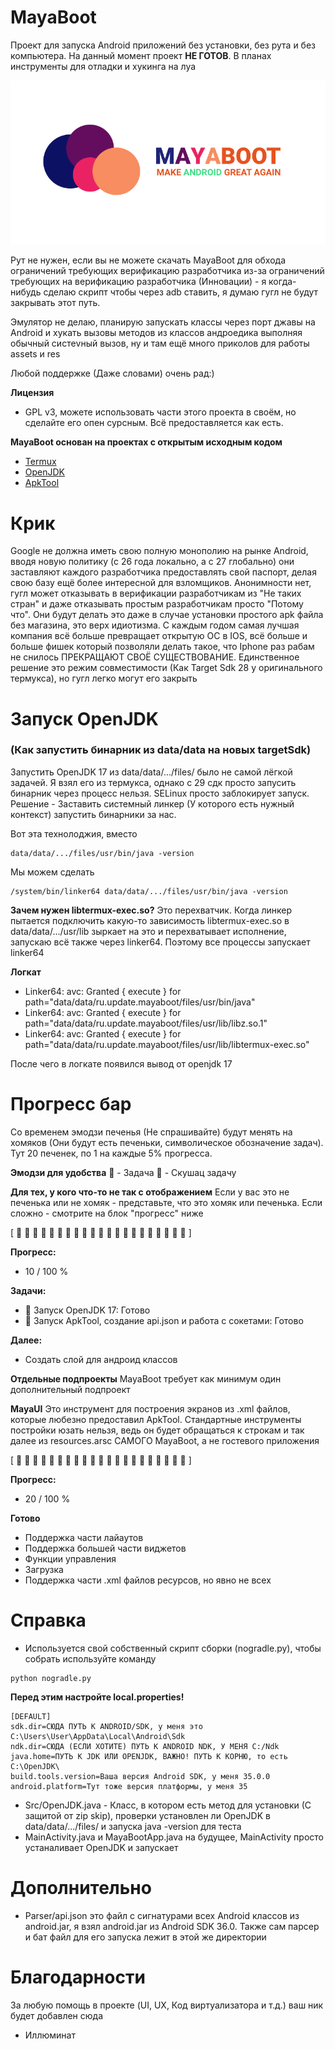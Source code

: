 # MayaBoot
Проект для запуска Android приложений без установки, без рута и без компьютера. На данный момент проект **НЕ ГОТОВ**. В планах инструменты для отладки и хукинга на луа

![MayaBoot Logo](logotype.png)

Рут не нужен, если вы не можете скачать MayaBoot для обхода ограничений требующих верификацию разработчика из-за ограничений требующих на верификацию разработчика (Инновации) - я когда-нибудь сделаю скрипт чтобы через adb ставить, я думаю гугл не будут закрывать этот путь.

Эмулятор не делаю, планирую запускать классы через порт джавы на Android и хукать вызовы методов из классов андроедика выполняя обычный систеvный вызов, ну и там ещё много приколов для работы assets и res

Любой поддержке (Даже словами) очень рад:)

**Лицензия**
- GPL v3, можете использовать части этого проекта в своём, но сделайте его опен сурсным. Всё предоставляется как есть.

**MayaBoot основан на проектах с открытым исходным кодом**
- [Termux](https://github.com/termux-play-store/termux-apps)  
- [OpenJDK](https://github.com/openjdk/jdk)  
- [ApkTool](https://github.com/iBotPeaches/Apktool)

# Крик
Google не должна иметь свою полную монополию на рынке Android, вводя новую политику (с 26 года локально, а с 27 глобально) они заставляют каждого разработчика предоставлять свой паспорт, делая свою базу ещё более интересной для взломщиков. Анонимности нет, гугл может отказывать в верификации разработчикам из "Не таких стран" и даже отказывать простым разработчикам просто "Потому что". Они будут делать это даже в случае установки простого apk файла без магазина, это верх идиотизма. С каждым годом самая лучшая компания всё больше превращает открытую ОС в IOS, всё больше и больше фишек который позволяли делать такое, что Iphone раз рабам не снилось ПРЕКРАЩАЮТ СВОЁ СУЩЕСТВОВАНИЕ. Единственное решение это режим совместимости (Как Target Sdk 28 у оригинального термукса), но гугл легко могут его закрыть

# Запуск OpenJDK
### (Как запустить бинарник из data/data на новых targetSdk)

Запустить OpenJDK 17 из data/data/.../files/ было не самой лёгкой задачей. Я взял его из термукса, однако с 29 сдк просто запусить бинарник через процесс нельзя. SELinux просто заблокирует запуск. Решение - Заставить системный линкер (У которого есть нужный контекст) запустить бинарники за нас.

Вот эта технолоджия, вместо
```
data/data/.../files/usr/bin/java -version
```

Мы можем сделать
```
/system/bin/linker64 data/data/.../files/usr/bin/java -version
```

**Зачем нужен libtermux-exec.so?**
Это перехватчик. Когда линкер пытается подключить какую-то зависимость libtermux-exec.so в data/data/.../usr/lib зыркает на это и перехватывает исполнение, запускаю всё также через linker64. Поэтому все процессы запускает linker64

**Логкат**
- Linker64: avc: Granted { execute } for path="data/data/ru.update.mayaboot/files/usr/bin/java"
- Linker64: avc: Granted { execute } for path="data/data/ru.update.mayaboot/files/usr/lib/libz.so.1"
- Linker64: avc: Granted { execute } for path="data/data/ru.update.mayaboot/files/usr/lib/libtermux-exec.so"

После чего в логкате появился вывод от openjdk 17

# Прогресс бар
Со временем эмодзи печенья (Не спрашивайте) будут менять на хомяков (Они будут есть печеньки, символическое обозначение задач). Тут 20 печенек, по 1 на каждые 5% прогресса.

**Эмодзи для удобства**
🍪 - Задача
🐹 - Скушац задачу

**Для тех, у кого что-то не так с отображением**
Если у вас это не печенька или не хомяк - представьте, что это хомяк или печенька. Если сложно - смотрите на блок "прогресс" ниже

[ 🐹 🐹 🍪 🍪 🍪 🍪 🍪 🍪 🍪 🍪 🍪 🍪 🍪 🍪 🍪 🍪 🍪 🍪 🍪 🍪 🍪 ]

**Прогресс:**
- 10 / 100 %

**Задачи:**
- 🍪 Запуск OpenJDK 17: Готово
- 🍪 Запуск ApkTool, создание api.json и работа с сокетами: Готово

**Далее:**
- Создать слой для андроид классов

**Отдельные подпроекты**
MayaBoot требует как минимум один дополнительный подпроект

**MayaUI**
Это инструмент для построения экранов из .xml файлов, которые любезно предоставил ApkTool. Стандартные инструменты постройки юзать нельзя, ведь он будет обращаться к строкам и так далее из resources.arsc САМОГО
MayaBoot, а не гостевого приложения

[ 🐹 🐹 🐹 🐹 🍪 🍪 🍪 🍪 🍪 🍪 🍪 🍪 🍪 🍪 🍪 🍪 🍪 🍪 🍪 🍪 🍪 ]

**Прогресс:**
- 20 / 100 %

**Готово**
- Поддержка части лайаутов
- Поддержка большей части виджетов
- Функции управления
- Загрузка
- Поддержка части .xml файлов ресурсов, но явно не всех

# Справка
- Используется свой собственный скрипт сборки (nogradle.py), чтобы собрать используйте команду

```
python nogradle.py
```

**Перед этим настройте local.properties!**
```
[DEFAULT]
sdk.dir=СЮДА ПУТЬ К ANDROID/SDK, у меня это C:\Users\User\AppData\Local\Android\Sdk
ndk.dir=СЮДА (ЕСЛИ ХОТИТЕ) ПУТЬ К ANDROID NDK, У МЕНЯ C:/Ndk
java.home=ПУТЬ К JDK ИЛИ OPENJDK, ВАЖНО! ПУТЬ К КОРНЮ, то есть C:\OpenJDK\
build.tools.version=Ваша версия Android SDK, у меня 35.0.0 
android.platform=Тут тоже версия платформы, у меня 35
```

- Src/OpenJDK.java - Класс, в котором есть метод для установки (С защитой от zip skip), проверки установлен ли OpenJDK в data/data/.../files/ и запуска java -version для теста
- MainActivity.java и MayaBootApp.java на будущее, MainActivity просто устаналивает OpenJDK и запускает

# Дополнительно
- Parser/api.json это файл с сигнатурами всех Android классов из android.jar, я взял android.jar из Android SDK 36.0. Также сам парсер и бат файл для его запуска лежит в этой же директории

# Благодарности
За любую помощь в проекте (UI, UX, Код виртуализатора и т.д.) ваш ник будет добавлен сюда

- Иллюминат